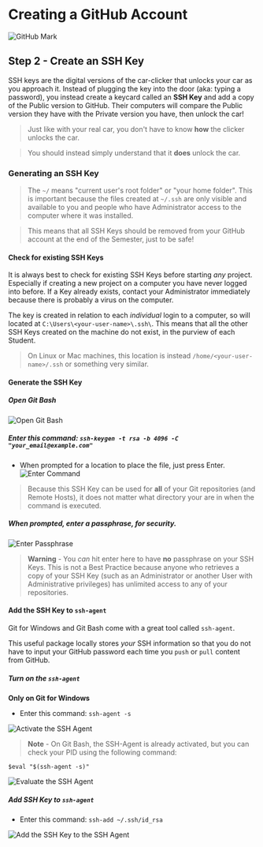 # Creating a GitHub Account

![GitHub Mark](../../../images/github/GitHub-Mark-64px.png)

## Step 2 - Create an SSH Key

SSH keys are the digital versions of the car-clicker that unlocks your car as you approach it.
Instead of plugging the key into the door (aka: typing a password), you instead create a keycard called an **SSH Key** and add a copy of the Public version to GitHub. Their computers will compare the Public version they have with the Private version you have, then unlock the car!

> Just like with your real car, you don't have to know **how** the clicker unlocks the car.

> You should instead simply understand that it **does** unlock the car.

### Generating an SSH Key

> The ```~/``` means "current user's root folder" or "your home folder". This is important because the files created at ```~/.ssh``` are only visible and available to you and people who have Administrator access to the computer where it was installed.

> This means that all SSH Keys should be removed from your GitHub account at the end of the Semester, just to be safe!

#### Check for existing SSH Keys
It is always best to check for existing SSH Keys before starting *any* project. Especially if creating a new project on a computer you have never logged into before. If a Key already exists, contact your Administrator immediately because there is probably a virus on the computer.

The key is created in relation to each *individual* login to a computer, so will located at ```C:\Users\<your-user-name>\.ssh\```. This means that all the other SSH Keys created on the machine do not exist, in the purview of each Student.

> On Linux or Mac machines, this location is instead ```/home/<your-user-name>/.ssh``` or something very similar.

#### Generate the SSH Key
##### Open Git Bash
![Open Git Bash](../../../images/github/github-create-ssh-key_3.JPG)

#####  Enter this command: ```ssh-keygen -t rsa -b 4096 -C "your_email@example.com"```
* When prompted for a location to place the file, just press Enter.
![Enter Command](../../images/github/github-create-ssh-key_4.JPG)
> Because this SSH Key can be used for **all** of your Git repositories (and Remote Hosts), it does not matter what directory your are in when the command is executed.

##### When prompted, enter a passphrase, for security.
![Enter Passphrase](../../images/github/github-create-ssh-key_5.JPG)

> **Warning** - You *can* hit enter here to have **no** passphrase on your SSH Keys. This is not a Best Practice because anyone who retrieves a copy of your SSH Key (such as an Administrator or another User with Administrative privileges) has unlimited access to any of your repositories.


#### Add the SSH Key to ```ssh-agent```
Git for Windows and Git Bash come with a great tool called ```ssh-agent```.

This useful package locally stores *your* SSH information so that you do not have to input your GitHub password each time you ```push``` or ```pull``` content from GitHub.

##### Turn on the ```ssh-agent```
**Only on Git for Windows**
* Enter this command: ``` ssh-agent -s ```

![Activate the SSH Agent](../../images/github/github-add-ssh-agent_2.JPG)
> **Note** - On Git Bash, the SSH-Agent is already activated, but you can check your PID using the following command:

 ```
 $eval "$(ssh-agent -s)"
 ```
 ![Evaluate the SSH Agent](../../images/github/github-add-ssh-agent_1.JPG)

##### Add SSH Key to ```ssh-agent```
* Enter this command: ```ssh-add ~/.ssh/id_rsa```

![Add the SSH Key to the SSH Agent](../../appendix/github/github-add-ssh-agent_3.JPG)
